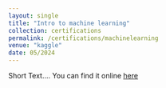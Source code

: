 ```yaml
---
layout: single
title: "Intro to machine learning"
collection: certifications
permalink: /certifications/machinelearning
venue: "kaggle"
date: 05/2024
---
```



Short Text....
You can find it online [here](https://www.kaggle.com/learn/intro-to-machine-learning)
